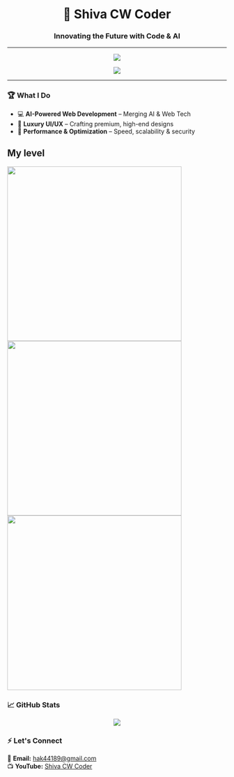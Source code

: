 <h1 align="center">🚀 Shiva CW Coder</h1>
<h3 align="center">Innovating the Future with Code & AI</h3>

---

<p align="center">
  <img src="https://skillicons.dev/icons?i=html,css,js,react,python,github,ai" />
</p>

<p align="center">
  <img src="https://github-readme-stats.vercel.app/api?username=YourGitHubUsername&show_icons=true&theme=radical&count_private=true" />
</p>

---

### 🏆 **What I Do**
- 💻 **AI-Powered Web Development** – Merging AI & Web Tech  
- 🎨 **Luxury UI/UX** – Crafting premium, high-end designs  
- 🚀 **Performance & Optimization** – Speed, scalability & security
  

## My level
<!-- Pehla Image -->
<img src="https://www.dataquest.io/wp-content/uploads/2024/03/Python-Project-Ideas_-Advanced-Level-1536x822.png.webp" width="400">

<br>

<!-- Dusra Image -->
<img src="https://www.dataquest.io/wp-content/uploads/2024/03/Python-Project-Ideas_-Intermediate-Level.png.webp" width="400">

<br>

<img src="https://www.dataquest.io/wp-content/uploads/2024/03/Python-Project-Ideas_-Beginner-Level.png.webp" width="400">


### 📈 **GitHub Stats**
<p align="center">
  <img src="https://github-readme-streak-stats.herokuapp.com/?user=YourGitHubUsername&theme=dark&hide_border=false" />
</p>

### ⚡ **Let's Connect**
📩 **Email:** hak44189@gmail.com    
📺 **YouTube:** [Shiva CW Coder](www.youtube.com/@Shiva-Coder)  


